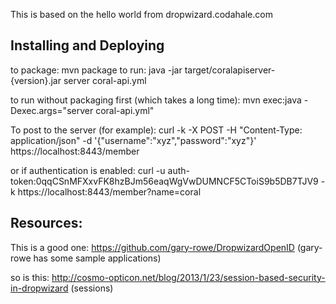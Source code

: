 This is based on the hello world from dropwizard.codahale.com

Installing and Deploying
---
to package: mvn package
to run: java -jar target/coralapiserver-{version}.jar server coral-api.yml

to run without packaging first (which takes a long time): mvn exec:java -Dexec.args="server coral-api.yml"


To post to the server (for example):
curl -k -X POST -H "Content-Type: application/json" -d '{"username":"xyz","password":"xyz"}' https://localhost:8443/member

or if authentication is enabled:
curl -u auth-token:0qqCSnMFXxvFK8hzBJm56eaqWgVwDUMNCF5CToiS9b5DB7TJV9 -k https://localhost:8443/member?name=coral


Resources:
---
This is a good one:
https://github.com/gary-rowe/DropwizardOpenID (gary-rowe has some sample applications)

so is this:
http://cosmo-opticon.net/blog/2013/1/23/session-based-security-in-dropwizard (sessions)

